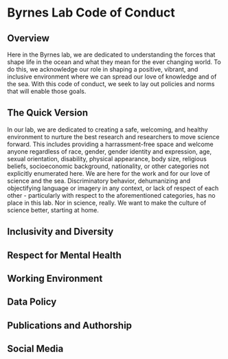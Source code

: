 # Byrnes Lab Code of Conduct

## Overview
Here in the Byrnes lab, we are dedicated to understanding the forces that shape life in the ocean and what they mean for the ever changing world. To do this, we acknowledge our role in shaping a positive, vibrant, and inclusive environment where we can spread our love of knowledge and of the sea. With this code of conduct, we seek to lay out policies and norms that will enable those goals.

## The Quick Version

In our lab, we are dedicated to creating a safe, welcoming, and healthy environment to nurture the best research and researchers to move science forward. This includes providing a harrassment-free space and welcome anyone regardless of race, gender, gender identity and expression, age, sexual orientation, disability, physical appearance, body size, religious beliefs, socioeconomic background, nationality, or other categories not explicitly enumerated here. We are here for the work and for our love of science and the sea. Discriminatory behavior, dehumanizing and objectifying language or imagery in any context, or lack of respect of each other - particularly with respect to the aforementioned categories, has no place in this lab. Nor in science, really. We want to make the culture of science better, starting at home.

## Inclusivity and Diversity



## Respect for Mental Health

## Working Environment

## Data Policy

## Publications and Authorship

## Social Media
